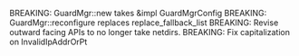 BREAKING: GuardMgr::new takes &impl GuardMgrConfig
BREAKING: GuardMgr::reconfigure replaces replace_fallback_list
BREAKING: Revise outward facing APIs to no longer take netdirs.
BREAKING: Fix capitalization on  InvalidIpAddrOrPt
